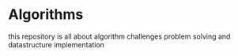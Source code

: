# Algorithms

this repository is all about algorithm challenges problem solving and datastructure implementation
